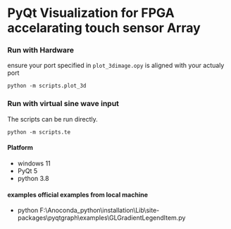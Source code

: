 # PyQt Visualization for FPGA accelarating touch sensor Array  
### Run with Hardware
ensure your port specified in `plot_3dimage.opy` is aligned with your actualy port 
```
python -m scripts.plot_3d
```
### Run with virtual sine wave input 
The scripts can be run directly.
```
python -m scripts.te
```

#### Platform
- windows 11
- PyQt 5
- python 3.8

#### examples official examples from local machine
- python F:\Anoconda_python\installation\Lib\site-packages\pyqtgraph\examples\GLGradientLegendItem.py 